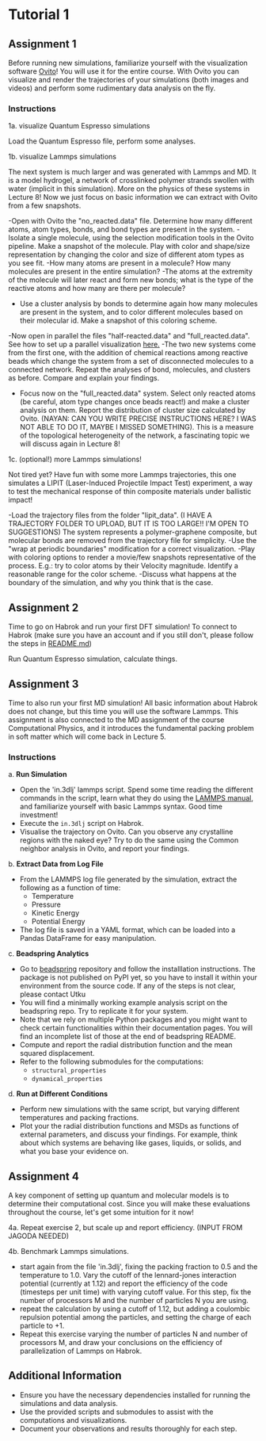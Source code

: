 # Tutorial 1

## Assignment 1

Before running new simulations, familiarize yourself with the visualization software [Ovito](https://www.ovito.org/)! You will use it for the entire course. 
With Ovito you can visualize and render the trajectories of your simulations (both images and videos) and perform some rudimentary data analysis on the fly.

### Instructions

1a. visualize Quantum Espresso simulations

Load the Quantum Espresso file, perform some analyses.

1b. visualize Lammps simulations

The next system is much larger and was generated with Lammps and MD. It is a model hydrogel, a network of crosslinked polymer strands swollen with water (implicit in this simulation). More on the physics of these systems in Lecture 8!
Now we just focus on basic information we can extract with Ovito from a few snapshots.

-Open with Ovito the "no_reacted.data" file. Determine how many different atoms, atom types, bonds, and bond types are present in the system.
-Isolate a single molecule, using the selection modification tools in the Ovito pipeline. Make a snapshot of the molecule. Play with color and shape/size representation by changing the color and size of different atom types as you see fit.
-How many atoms are present in a molecule? How many molecules are present in the entire simulation? 
-The atoms at the extremity of the molecule will later react and form new bonds; what is the type of the reactive atoms and how many are there per molecule?
- Use a cluster analysis by bonds to determine again how many molecules are present in the system, and to color different molecules based on their molecular id. Make a snapshot of this coloring scheme.

-Now open in parallel the files "half-reacted.data" and "full_reacted.data". See how to set up a parallel visualization [here.](https://www.ovito.org/manual/advanced_topics/viewport_layouts.html)
-The two new systems come from the first one, with the addition of chemical reactions among reactive beads which change the system from a set of disconnected molecules to a connected network. Repeat the analyses of bond, molecules, and clusters 
as before. Compare and explain your findings.
- Focus now on the "full_reacted.data" system. Select only reacted atoms (be careful, atom type changes once beads react!) and make a cluster analysis on them. Report the distribution of cluster size calculated by Ovito. (NAYAN: CAN YOU WRITE PRECISE INSTRUCTIONS HERE? I WAS NOT ABLE TO DO IT, MAYBE I MISSED SOMETHING).
This is a measure of the topological heterogeneity of the network, a fascinating topic we will discuss again in Lecture 8!  


1c. (optional!) more Lammps simulations!

Not tired yet? Have fun with some more Lammps trajectories, this one simulates a LIPIT (Laser-Induced Projectile Impact Test) experiment, a way to test the mechanical response of thin composite materials under ballistic impact!

-Load the trajectory files from the folder "lipit_data". (I HAVE A TRAJECTORY FOLDER TO UPLOAD, BUT IT IS TOO LARGE!! I'M OPEN TO SUGGESTIONS)
The system represents a polymer-graphene composite, but molecular bonds are removed from the trajectory file for simplicity. 
-Use the "wrap at periodic boundaries" modification for a correct visualization.
-Play with coloring options to render a movie/few snapshots representative of the process. E.g.: try to color atoms by their Velocity magnitude. Identify a reasonable range for the color scheme.
-Discuss what happens at the boundary of the simulation, and why you think that is the case.


## Assignment 2

Time to go on Habrok and run your first DFT simulation! To connect to Habrok (make sure you have an account and if you still don't, please follow the steps in [README.md](https://github.com/giuntoli-group/nanoscale-material-modelling/blob/main/README.md))

Run Quantum Espresso simulation, calculate things.

## Assignment 3

Time to also run your first MD simulation! All basic information about Habrok does not change, but this time you will use the software Lammps. 
This assignment is also connected to the MD assignment of the course Computational Physics, and it introduces the fundamental packing problem in soft matter which will come back in Lecture 5.

### Instructions

a. **Run Simulation**
   - Open the 'in.3dlj' lammps script.
     Spend some time reading the different commands in the script, learn what they do using the [LAMMPS manual](https://docs.lammps.org/Manual.html), and familiarize yourself with basic Lammps syntax. Good time investment! 
   - Execute the `in.3dlj` script on Habrok.
   - Visualise the trajectory on Ovito. Can you observe any crystalline regions with the naked eye? Try to do the same using the Common neighbor analysis in Ovito, and report your findings.

b. **Extract Data from Log File**
   - From the LAMMPS log file generated by the simulation, extract the following as a function of time:
     - Temperature
     - Pressure
     - Kinetic Energy
     - Potential Energy
   - The log file is saved in a YAML format, which can be loaded into a Pandas DataFrame for easy manipulation.

c. **Beadspring Analytics**
   - Go to [beadspring](https://github.com/utkugurel/beadspring) repository and follow the installlation instructions. The package is not published on PyPI yet, so you have to install it within your environment from the source code. If any of the steps is not clear, please contact Utku
   - You will find a minimally working example analysis script on the beadspring repo. Try to replicate it for your system. 
   - Note that we rely on multiple Python packages and you might want to check certain functionalities within their documentation pages. You will find an incomplete list of those at the end of beadspring README.
   - Compute and report the radial distribution function and the mean squared displacement.
   - Refer to the following submodules for the computations:
     - `structural_properties`
     - `dynamical_properties`

d. **Run at Different Conditions**
   - Perform new simulations with the same script, but varying different temperatures and packing fractions.
   - Plot your the radial distribution functions and MSDs as functions of external parameters, and discuss your findings. For example, think about which systems are behaving like gases, liquids, or solids, and what you base your evidence on.

## Assignment 4

A key component of setting up quantum and molecular models is to determine their computational cost. Since you will make these evaluations throughout the course, let's get some intuition for it now!

4a. Repeat exercise 2, but scale up and report efficiency. (INPUT FROM JAGODA NEEDED)

4b. Benchmark Lammps simulations.
   - start again from the file 'in.3dlj', fixing the packing fraction to 0.5 and the temperature to 1.0. Vary the cutoff of the lennard-jones interaction potential (currently at 1.12) and report the efficiency of the code (timesteps per unit time)
     with varying cutoff value. For this step, fix the number of processors M and the number of particles N you are using.
   - repeat the calculation by using a cutoff of 1.12, but adding a coulombic repulsion potential among the particles, and setting the charge of each particle to +1.
   - Repeat this exercise varying the number of particles N and number of processors M, and draw your conclusions on the efficiency of parallelization of Lammps on Habrok.

## Additional Information

- Ensure you have the necessary dependencies installed for running the simulations and data analysis.
- Use the provided scripts and submodules to assist with the computations and visualizations.
- Document your observations and results thoroughly for each step.
